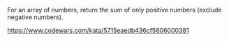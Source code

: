 For an array of numbers, return the sum of only positive numbers (exclude negative numbers).


https://www.codewars.com/kata/5715eaedb436cf5606000381